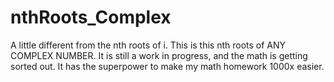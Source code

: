 # nthRoots_Complex
A little different from the nth roots of i. This is this nth roots of ANY COMPLEX NUMBER. It is still a work in progress, and the math is getting sorted out. It has the superpower to make my math homework 1000x easier. 
